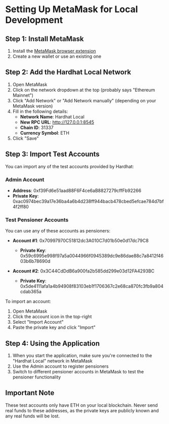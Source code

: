 # Setting Up MetaMask for Local Development

## Step 1: Install MetaMask

1. Install the [MetaMask browser extension](https://metamask.io/download/)
2. Create a new wallet or use an existing one

## Step 2: Add the Hardhat Local Network

1. Open MetaMask
2. Click on the network dropdown at the top (probably says "Ethereum Mainnet")
3. Click "Add Network" or "Add Network manually" (depending on your MetaMask version)
4. Fill in the following details:
   - **Network Name**: Hardhat Local
   - **New RPC URL**: http://127.0.0.1:8545
   - **Chain ID**: 31337
   - **Currency Symbol**: ETH
5. Click "Save"

## Step 3: Import Test Accounts

You can import any of the test accounts provided by Hardhat:

### Admin Account
- **Address**: 0xf39Fd6e51aad88F6F4ce6aB8827279cffFb92266
- **Private Key**: 0xac0974bec39a17e36ba4a6b4d238ff944bacb478cbed5efcae784d7bf4f2ff80

### Test Pensioner Accounts
You can use any of these accounts as pensioners:

- **Account #1**: 0x70997970C51812dc3A010C7d01b50e0d17dc79C8
  - **Private Key**: 0x59c6995e998f97a5a0044966f0945389dc9e86dae88c7a8412f4603b6b78690d

- **Account #2**: 0x3C44CdDdB6a900fa2b585dd299e03d12FA4293BC
  - **Private Key**: 0x5de4111afa1a4b94908f83103eb1f1706367c2e68ca870fc3fb9a804cdab365a

To import an account:
1. Open MetaMask
2. Click the account icon in the top-right
3. Select "Import Account"
4. Paste the private key and click "Import"

## Step 4: Using the Application

1. When you start the application, make sure you're connected to the "Hardhat Local" network in MetaMask
2. Use the Admin account to register pensioners
3. Switch to different pensioner accounts in MetaMask to test the pensioner functionality

## Important Note

These test accounts only have ETH on your local blockchain. Never send real funds to these addresses, as the private keys are publicly known and any real funds will be lost. 